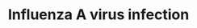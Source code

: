 ---
annotations:
- type: Pathway Ontology
  value: influenza A pathway
- type: Pathway Ontology
  value: disease pathway
authors:
- Andra
- MaintBot
- MartijnVanIersel
- AlexanderPico
- Ddigles
- Khanspers
- Jmelius
- Mkutmon
description: The Influenza A virus infection pathway provides an overview of the key
  steps in the infection including virus assembly and release and viral transcription
  and replication.
last-edited: 2019-12-11
organisms:
- Homo sapiens
redirect_from:
- /index.php/Pathway:WP1438
- /instance/WP1438
schema-jsonld:
- '@context': https://schema.org/
  '@id': https://wikipathways.github.io/pathways/WP1438.html
  '@type': Dataset
  creator:
    '@type': Organization
    name: WikiPathways
  description: The Influenza A virus infection pathway provides an overview of the
    key steps in the infection including virus assembly and release and viral transcription
    and replication.
  keywords:
  - matrix protein 1
  - 'haemagglutinin '
  - PB2
  - PA
  - NS2
  - matrix protein 2
  - neuraminidase
  - NP
  - BCL2
  - PB1
  - MIR34C
  - N-Acetylneuraminic acid
  - Glutathione
  - polymerase 1
  - nucleocapsid protein
  - NS1
  - PB1-F2 protein
  - vRNPs
  license: CC0
  name: Influenza A virus infection
seo: CreativeWork
title: Influenza A virus infection
wpid: WP1438
---